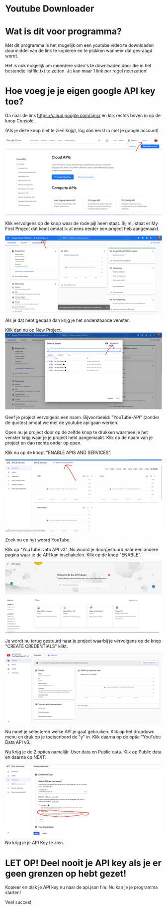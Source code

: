 # Youtube Downloader
 
# Wat is dit voor programma?

Met dit programma is het mogelijk om een youtube video te downloaden doormiddel van de link te kopiëren en te plakken wanneer dat gevraagd wordt. 

Het is ook mogelijk om meerdere video's te downloaden door die in het bestandje listfile.txt te zetten. Je kan maar 1 link per regel neerzetten!

# Hoe voeg je je eigen google API key toe?

Ga naar de link https://cloud.google.com/apis/ en klik rechts boven in op de knop Console.

(Als je deze knop niet te zien krijgt, log dan eerst in met je google account)

![First Image](/images/firstimage.png)

Klik vervolgens op de knop waar de rode pijl heen staat. Bij mij staat er My First Project dat komt omdat ik al eens eerder een project heb aangemaakt.

![Second Image](/images/secondimage.png)

Als je dat hebt gedaan dan krijg je het onderstaande venster.

Klik dan nu op New Project.
![Third Image](/images/thirdimage.png)

Geef je project vervolgens een naam. Bijvoorbeeld: "YouTube-API" (zonder de quotes) omdat we met de youtube api gaan werken.

Open nu je project door op de zelfde knop te drukken waarmee je het venster krijg waar je je project hebt aangemaakt. Klik op de naam van je project en dan rechts onder op open.

Klik nu op de knopt "ENABLE APIS AND SERVICES".

![Fourth Image](/images/fourthimage.png)

Zoek nu op het woord YouTube.

Klik op "YouTube Data API v3". Nu woord je doorgestuurd naar een andere pagina waar je de API kan inschakelen. Klik op de knop "ENABLE".

![Fifth Image](/images/fifthimage.png)

Je wordt nu terug gestuurd naar je project waarbij je vervolgens op de knop "CREATE CREDENTIALS" klikt.

![Sixth Image](/images/sixthimage.png)

Nu moet je selecteren welke API je gaat gebruiken. Klik op het dropdown menu en druk op je toetsenbord de "y" in. Klik daarna op de optie "YouTube Data API v3.

Nu krijg je de 2 opties namelijk: User data en Public data. Klik op Public data en daarna op NEXT.

![Seventh Image](/images/seventhimage.png)

Nu krijg je je API Key te zien.

# LET OP! Deel nooit je API key als je er geen grenzen op hebt gezet!

Kopieer en plak je API key nu naar de api.json file. Nu kan je je programma starten!

Veel succes!

